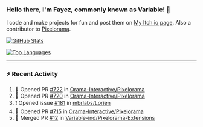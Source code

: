 ### Hello there, I'm Fayez, commonly known as Variable! 👋
I code and make projects for fun and post them on [My Itch.io page](https://variable-industries.itch.io/). Also a contributor to [Pixelorama](https://github.com/Orama-Interactive/Pixelorama).

[![GitHub Stats](https://github-readme-stats.vercel.app/api/?username=Variable-ind&show_icons=true&theme=merko)](https://github.com/anuraghazra/github-readme-stats)

[![Top Languages](https://github-readme-stats.vercel.app/api/top-langs/?username=Variable-ind&layout=compact&theme=merko)](https://github.com/anuraghazra/github-readme-stats)

---

### :zap: Recent Activity

<!--START_SECTION:activity-->
1. 💪 Opened PR [#722](https://github.com/Orama-Interactive/Pixelorama/pull/722) in [Orama-Interactive/Pixelorama](https://github.com/Orama-Interactive/Pixelorama)
2. 💪 Opened PR [#720](https://github.com/Orama-Interactive/Pixelorama/pull/720) in [Orama-Interactive/Pixelorama](https://github.com/Orama-Interactive/Pixelorama)
3. ❗️ Opened issue [#181](https://github.com/mbrlabs/Lorien/issues/181) in [mbrlabs/Lorien](https://github.com/mbrlabs/Lorien)
4. 💪 Opened PR [#715](https://github.com/Orama-Interactive/Pixelorama/pull/715) in [Orama-Interactive/Pixelorama](https://github.com/Orama-Interactive/Pixelorama)
5. 🎉 Merged PR [#12](https://github.com/Variable-ind/Pixelorama-Extensions/pull/12) in [Variable-ind/Pixelorama-Extensions](https://github.com/Variable-ind/Pixelorama-Extensions)
<!--END_SECTION:activity-->

<!--
**Variable-ind/Variable-ind** is a ✨ _special_ ✨ repository because its `README.md` (this file) appears on your GitHub profile.

Here are some ideas to get you started:
- 🌱 I’m currently studying at ...
- 🔭 I’m currently working on ...
- 👯 I’m looking to collaborate on ...
- 🤔 I’m looking for help with ...
- 💬 Ask me about ...
- 📫 How to reach me: ...
- ⚡ Fun fact: ...
-->
